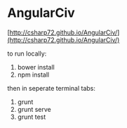 AngularCiv
==========

[http://csharp72.github.io/AngularCiv/](http://csharp72.github.io/AngularCiv/)

to run locally:
1. bower install
2. npm install

then in seperate terminal tabs:
1. grunt
2. grunt serve
3. grunt test